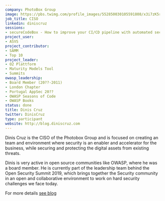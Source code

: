 ```yaml
---
company: PhotoBox Group
image: https://pbs.twimg.com/profile_images/552850030105591808/x3i7zK5r_400x400.jpeg
job_title: CISO
linkedin: diniscruz
sessions:
- secureCodeBox - How to improve your CI/CD pipeline with automated security tests
project_user:
- ASVS
project_contributor:
- SAMM
- Top 10
project_leader:
- O2 Plattform
- Maturity Models Tool
- Summits
owasp_leadership:
- Board Member (20??-2011)
- London Chapter
- Portugal AppSec 20??
- OWASP Seasons of Code
- OWASP Books
status: done
title: Dinis Cruz
twitter: DinisCruz
type: participant
website: http://blog.diniscruz.com
---
```


Dinis Cruz is the CISO of the Photobox Group and is focused on creating an team and environment where security is an enabler and accelerator for the business, while securing and protecting the digital assets from existing threats.

Dinis is very active in open source communities like OWASP, where he was a board member. He is currently part of the leadership team behind the Open Security Summit 2019, which brings together the Security community in an open and collaborative environment to work on hard security challenges we face today.

For more details [see blog](http://blog.diniscruz.com/)